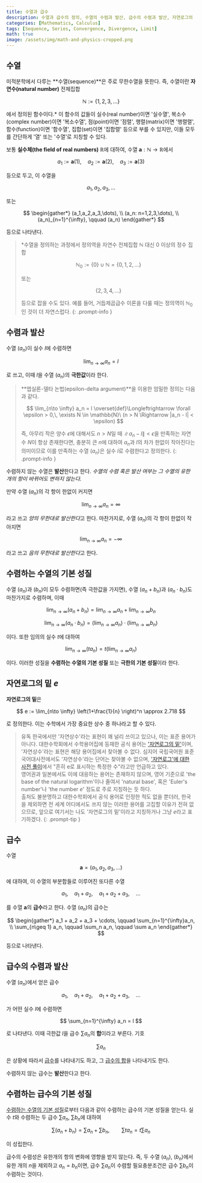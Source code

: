 ```yaml
---
title: 수열과 급수
description: 수열과 급수의 정의, 수열의 수렴과 발산, 급수의 수렴과 발산, 자연로그의 밑 e의 정의 등 미적분학의 기초 개념들을 살펴본다.
categories: [Mathematics, Calculus]
tags: [Sequence, Series, Convergence, Divergence, Limit]
math: true
image: /assets/img/math-and-physics-cropped.png
---
```


## 수열
미적분학에서 다루는 **수열(sequence)**은 주로 무한수열을 뜻한다. 즉, 수열이란 **자연수(natural number)** 전체집합

$$ \mathbb{N} := \{1,2,3,\dots\} $$

에서 정의된 함수이다.* 이 함수의 값들이 실수(real number)이면 '실수열', 복소수(complex number)이면 '복소수열', 점(point)이면 '점렬', 행렬(matrix)이면 '행렬렬', 함수(function)이면 '함수열', 집합(set)이면 '집합렬' 등으로 부를 수 있지만, 이들 모두를 간단하게 '열' 또는 '수열'로 지칭할 수 있다.

보통 **실수체(the field of real numbers)** $\mathbb{R}$에 대하여, 수열 $\mathbf{a}: \mathbb{N} \to \mathbb{R}$에서

$$ a_1 := \mathbf{a}(1), \quad a_2 := \mathbf{a}(2), \quad a_3 := \mathbf{a}(3) $$

등으로 두고, 이 수열을

$$ a_1,\, a_2,\, a_3,\, \dots $$

또는

$$ \begin{gather*}
(a_1,a_2,a_3,\dots), \\
(a_n: n=1,2,3,\dots), \\
(a_n)_{n=1}^{\infty}, \qquad (a_n)
\end{gather*} $$

등으로 나타낸다.

> *수열을 정의하는 과정에서 정의역을 자연수 전체집합 $\mathbb{N}$ 대신 $0$ 이상의 정수 집합
>
> $$ \mathbb{N}_0 := \{0\} \cup \mathbb{N} = \{0,1,2,\dots\} $$
>
> 또는
>
> $$\{2,3,4,\dots \}$$
>
> 등으로 잡을 수도 있다. 예를 들어, 거듭제곱급수 이론을 다룰 때는 정의역이 $\mathbb{N}_0$인 것이 더 자연스럽다.
{: .prompt-info }

## 수렴과 발산
수열 $(a_n)$이 실수 $l$에 수렴하면

$$ \lim_{n\to \infty} a_n = l $$

로 쓰고, 이때 $l$을 수열 $(a_n)$의 **극한값**이라 한다.

> **엡실론-델타 논법(epsilon-delta argument)**을 이용한 엄밀한 정의는 다음과 같다.
>
> $$ \lim_{n\to \infty} a_n = l \overset{def}\Longleftrightarrow \forall \epsilon > 0,\, \exists N \in \mathbb{N}\ (n > N \Rightarrow |a_n - l| < \epsilon) $$
>
> 즉, 아무리 작은 양수 $\epsilon$에 대해서도 $n>N$일 때 $\|a_n - l \| < \epsilon$을 만족하는 자연수 $N$이 항상 존재한다면, 충분히 큰 $n$에 대하여 $a_n$과 $l$의 차가 한없이 작아진다는 의미이므로 이를 만족하는 수열 $(a_n)$은 실수 $l$로 수렴한다고 정의한다.
{: .prompt-info }

수렴하지 않는 수열은 **발산**한다고 한다. *수열의 수렴 혹은 발산 여부는 그 수열의 유한 개의 항이 바뀌어도 변하지 않는다.*

만약 수열 $(a_n)$의 각 항이 한없이 커지면

$$ \lim_{n\to \infty} a_n = \infty $$

라고 쓰고 *양의 무한대로 발산한다*고 한다. 마찬가지로, 수열 $(a_n)$의 각 항이 한없이 작아지면

$$ \lim_{n\to \infty} a_n = -\infty $$

라고 쓰고 *음의 무한대로 발산한다*고 한다.

## 수렴하는 수열의 기본 성질
수열 $(a_n)$과 $(b_n)$이 모두 수렴하면(즉 극한값을 가지면), 수열 $(a_n + b_n)$과 $(a_n \cdot b_n)$도 마찬가지로 수렴하며, 이때

$$ \lim_{n\to \infty} (a_n + b_n) = \lim_{n\to \infty} a_n + \lim_{n\to \infty} b_n \label{eqn:props_of_conv_series_1}\tag{1}$$

$$ \lim_{n\to \infty} (a_n \cdot b_n) = \left(\lim_{n\to \infty} a_n \right) \cdot \left(\lim_{n\to \infty} b_n \right) \label{eqn:props_of_conv_series_2}\tag{2}$$

이다. 또한 임의의 실수 $t$에 대하여

$$ \lim_{n\to \infty} (t a_n) = t\left(\lim_{n\to \infty} a_n \right) \label{eqn:props_of_conv_series_3}\tag{3}$$

이다. 이러한 성질을 **수렴하는 수열의 기본 성질** 또는 **극한의 기본 성질**이라 한다.

## 자연로그의 밑 $e$
**자연로그의 밑**은

$$ e := \lim_{n\to \infty} \left(1+\frac{1}{n} \right)^n \approx 2.718 $$

로 정의한다. 이는 수학에서 가장 중요한 상수 중 하나라고 할 수 있다.

> 유독 한국에서만 '자연상수'라는 표현이 꽤 널리 쓰이고 있으나, 이는 표준 용어가 아니다. 대한수학회에서 수학용어집에 등재한 공식 용어는 ['자연로그의 밑'](https://www.kms.or.kr/mathdict/list.html?key=kname&keyword=%EC%9E%90%EC%97%B0%EB%A1%9C%EA%B7%B8%EC%9D%98+%EB%B0%91)이며, '자연상수'라는 표현은 해당 용어집에서 찾아볼 수 없다. 심지어 국립국어원 표준국어대사전에서도 '자연상수'라는 단어는 찾아볼 수 없으며, ['자연로그'에 대한 사전 풀이](https://stdict.korean.go.kr/search/searchView.do?pageSize=10&searchKeyword=%EC%9E%90%EC%97%B0%EB%A1%9C%EA%B7%B8)에서 "흔히 e로 표시하는 특정한 수"라고만 언급하고 있다.  
> 영어권과 일본에서도 이에 대응하는 용어는 존재하지 않으며, 영어 기준으로 'the base of the natural logarithm'이나 줄여서 'natural base', 혹은 'Euler's number'나 'the number $e$' 정도로 주로 지칭하는 듯 하다.  
> 출처도 불분명하고 대한수학회에서 공식 용어로 인정한 적도 없을 뿐더러, 한국을 제외하면 전 세계 어디에서도 쓰지 않는 이러한 용어를 고집할 이유가 전혀 없으므로, 앞으로 여기서는 나도 '자연로그의 밑'이라고 지칭하거나 그냥 $e$라고 표기하겠다.
{: .prompt-tip }

## 급수
수열

$$ \mathbf{a} = (a_1, a_2, a_3, \dots) $$

에 대하여, 이 수열의 부분합들로 이루어진 또다른 수열

$$ a_1, \quad a_1 + a_2, \quad a_1 + a_2 + a_3, \quad \dots $$

를 수열 $\mathbf{a}$의 **급수**라고 한다. 수열 $(a_n)$의 급수는

$$ \begin{gather*}
a_1 + a_2 + a_3 + \cdots, \qquad \sum_{n=1}^{\infty}a_n, \\
\sum_{n\geq 1} a_n, \qquad \sum_n a_n, \qquad \sum a_n 
\end{gather*} $$

등으로 나타낸다.

## 급수의 수렴과 발산
수열 $(a_n)$에서 얻은 급수

$$ a_1, \quad a_1 + a_2, \quad a_1 + a_2 + a_3, \quad \dots $$

가 어떤 실수 $l$에 수렴하면

$$ \sum_{n=1}^{\infty} a_n = l $$

로 나타낸다. 이때 극한값 $l$을 급수 $\sum a_n$의 **합**이라고 부른다. 기호

$$ \sum a_n $$

은 상황에 따라서 <u>급수</u>를 나타내기도 하고, 그 <u>급수의 합</u>을 나타내기도 한다.

수렴하지 않는 급수는 **발산**한다고 한다.

## 수렴하는 급수의 기본 성질
[수렴하는 수열의 기본 성질](#수렴하는-수열의-기본-성질)로부터 다음과 같이 수렴하는 급수의 기본 성질을 얻는다. 실수 $t$와 수렴하는 두 급수 $\sum a_n$, $\sum b_n$에 대하여

$$ \sum(a_n + b_n) = \sum a_n + \sum b_n, \qquad \sum ta_n = t\sum a_n $$

이 성립한다.

급수의 수렴성은 유한개의 항의 변화에 영향을 받지 않는다. 즉, 두 수열 $(a_n)$, $(b_n)$에서 유한 개의 $n$을 제외하고 $a_n=b_n$이면, 급수 $\sum a_n$이 수렴할 필요충분조건은 급수 $\sum b_n$이 수렴하는 것이다.
